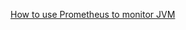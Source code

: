[How to use Prometheus to monitor JVM](https://www.openlogic.com/blog/prometheus-java-monitoring-and-gathering-data)